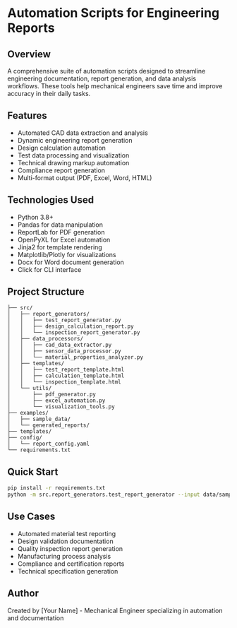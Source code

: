 # Automation Scripts for Engineering Reports

## Overview
A comprehensive suite of automation scripts designed to streamline engineering documentation, report generation, and data analysis workflows. These tools help mechanical engineers save time and improve accuracy in their daily tasks.

## Features
- Automated CAD data extraction and analysis
- Dynamic engineering report generation
- Design calculation automation
- Test data processing and visualization
- Technical drawing markup automation
- Compliance report generation
- Multi-format output (PDF, Excel, Word, HTML)

## Technologies Used
- Python 3.8+
- Pandas for data manipulation
- ReportLab for PDF generation
- OpenPyXL for Excel automation
- Jinja2 for template rendering
- Matplotlib/Plotly for visualizations
- Docx for Word document generation
- Click for CLI interface

## Project Structure
```
├── src/
│   ├── report_generators/
│   │   ├── test_report_generator.py
│   │   ├── design_calculation_report.py
│   │   └── inspection_report_generator.py
│   ├── data_processors/
│   │   ├── cad_data_extractor.py
│   │   ├── sensor_data_processor.py
│   │   └── material_properties_analyzer.py
│   ├── templates/
│   │   ├── test_report_template.html
│   │   ├── calculation_template.html
│   │   └── inspection_template.html
│   └── utils/
│       ├── pdf_generator.py
│       ├── excel_automation.py
│       └── visualization_tools.py
├── examples/
│   ├── sample_data/
│   └── generated_reports/
├── templates/
├── config/
│   └── report_config.yaml
└── requirements.txt
```

## Quick Start
```bash
pip install -r requirements.txt
python -m src.report_generators.test_report_generator --input data/sample_test_data.csv
```

## Use Cases
- Automated material test reporting
- Design validation documentation
- Quality inspection report generation
- Manufacturing process analysis
- Compliance and certification reports
- Technical specification generation

## Author
Created by [Your Name] - Mechanical Engineer specializing in automation and documentation
